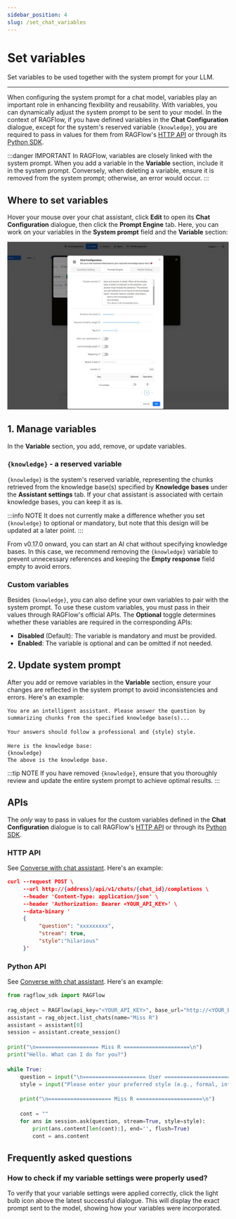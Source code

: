 ```yaml
---
sidebar_position: 4
slug: /set_chat_variables
---
```


# Set variables

Set variables to be used together with the system prompt for your LLM.

---

When configuring the system prompt for a chat model, variables play an important role in enhancing flexibility and reusability. With variables, you can dynamically adjust the system prompt to be sent to your model. In the context of RAGFlow, if you have defined variables in the **Chat Configuration** dialogue, except for the system's reserved variable `{knowledge}`, you are required to pass in values for them from RAGFlow's [HTTP API](../../references/http_api_reference.md#converse-with-chat-assistant) or through its [Python SDK](../../references/python_api_reference.md#converse-with-chat-assistant).

:::danger IMPORTANT
In RAGFlow, variables are closely linked with the system prompt. When you add a variable in the **Variable** section, include it in the system prompt. Conversely, when deleting a variable, ensure it is removed from the system prompt; otherwise, an error would occur.
:::

## Where to set variables

Hover your mouse over your chat assistant, click **Edit** to open its **Chat Configuration** dialogue, then click the **Prompt Engine** tab. Here, you can work on your variables in the **System prompt** field and the **Variable** section:

![set_variables](https://raw.githubusercontent.com/infiniflow/ragflow-docs/main/images/prompt_engine.jpg)

## 1. Manage variables

In the **Variable** section, you add, remove, or update variables.

### `{knowledge}` - a reserved variable

`{knowledge}` is the system's reserved variable, representing the chunks retrieved from the knowledge base(s) specified by **Knowledge bases** under the **Assistant settings** tab. If your chat assistant is associated with certain knowledge bases, you can keep it as is.

:::info NOTE
It does not currently make a difference whether you set `{knowledge}` to optional or mandatory, but note that this design will be updated at a later point.
:::

From v0.17.0 onward, you can start an AI chat without specifying knowledge bases. In this case, we recommend removing the `{knowledge}` variable to prevent unnecessary references and keeping the **Empty response** field empty to avoid errors.

### Custom variables

Besides `{knowledge}`, you can also define your own variables to pair with the system prompt. To use these custom variables, you must pass in their values through RAGFlow's official APIs. The **Optional** toggle determines whether these variables are required in the corresponding APIs:

- **Disabled** (Default): The variable is mandatory and must be provided.
- **Enabled**: The variable is optional and can be omitted if not needed.



## 2. Update system prompt

After you add or remove variables in the **Variable** section, ensure your changes are reflected in the system prompt to avoid inconsistencies and errors. Here's an example:

```
You are an intelligent assistant. Please answer the question by summarizing chunks from the specified knowledge base(s)...

Your answers should follow a professional and {style} style.

Here is the knowledge base:
{knowledge}
The above is the knowledge base.
```

:::tip NOTE
If you have removed `{knowledge}`, ensure that you thoroughly review and update the entire system prompt to achieve optimal results.
:::

## APIs

The *only* way to pass in values for the custom variables defined in the **Chat Configuration** dialogue is to call RAGFlow's [HTTP API](../../references/http_api_reference.md#converse-with-chat-assistant) or through its [Python SDK](../../references/python_api_reference.md#converse-with-chat-assistant).

### HTTP API

See [Converse with chat assistant](../../references/http_api_reference.md#converse-with-chat-assistant). Here's an example:

```json {9}
curl --request POST \
     --url http://{address}/api/v1/chats/{chat_id}/completions \
     --header 'Content-Type: application/json' \
     --header 'Authorization: Bearer <YOUR_API_KEY>' \
     --data-binary '
     {
          "question": "xxxxxxxxx",
          "stream": true,
          "style":"hilarious"
     }'
```

### Python API

See [Converse with chat assistant](../../references/python_api_reference.md#converse-with-chat-assistant). Here's an example:

```python {18}
from ragflow_sdk import RAGFlow

rag_object = RAGFlow(api_key="<YOUR_API_KEY>", base_url="http://<YOUR_BASE_URL>:9380")
assistant = rag_object.list_chats(name="Miss R")
assistant = assistant[0]
session = assistant.create_session()    

print("\n==================== Miss R =====================\n")
print("Hello. What can I do for you?")

while True:
    question = input("\n==================== User =====================\n> ")
    style = input("Please enter your preferred style (e.g., formal, informal, hilarious): ")
    
    print("\n==================== Miss R =====================\n")
    
    cont = ""
    for ans in session.ask(question, stream=True, style=style):
        print(ans.content[len(cont):], end='', flush=True)
        cont = ans.content
```

## Frequently asked questions

### How to check if my variable settings were properly used?

To verify that your variable settings were applied correctly, click the light bulb icon above the latest successful dialogue. This will display the exact prompt sent to the model, showing how your variables were incorporated.




